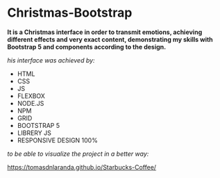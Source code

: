 # Christmas-Bootstrap

**It is a Christmas interface in order to transmit emotions, achieving different effects and very exact content, demonstrating my skills with Bootstrap 5 and components according to the design.**

_his interface was achieved by:_

- HTML
- CSS
- JS
- FLEXBOX
- NODE.JS
- NPM
- GRID
- BOOTSTRAP 5
- LIBRERY JS
- RESPONSIVE DESIGN 100%

_to be able to visualize the project in a better way:_

https://tomasdnlaranda.github.io/Starbucks-Coffee/
